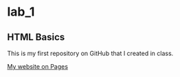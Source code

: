 # lab_1
## HTML Basics

This is my first repository on GitHub that I created in class.

[My website on Pages](https://ogomez36.github.io/lab_1/)

